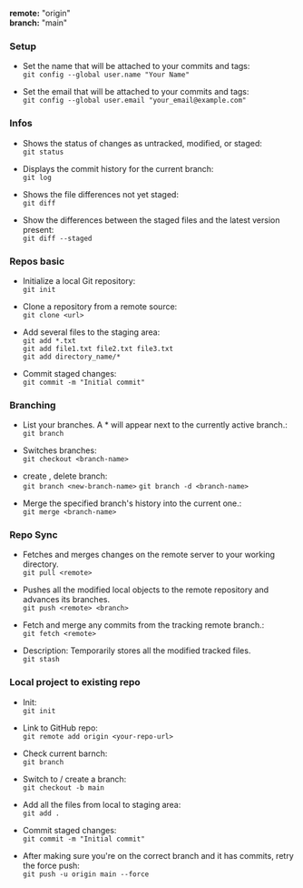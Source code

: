 <b>remote:</b> "origin"<br>
<b>branch:</b> "main"<br>

### Setup
- Set the name that will be attached to your commits and tags:<br>
`git config --global user.name "Your Name"`

- Set the email that will be attached to your commits and tags:<br>
`git config --global user.email "your_email@example.com"`

### Infos

- Shows the status of changes as untracked, modified, or staged:<br>
`git status`

- Displays the commit history for the current branch:<br>
`git log`

- Shows the file differences not yet staged:<br>
`git diff`

-  Show the differences between the staged files and the latest version present:<br>
`git diff --staged`

### Repos basic
- Initialize a local Git repository:<br>
`git init`

- Clone a repository from a remote source:<br>
`git clone <url>`

- Add several files to the staging area:<br>
`git add *.txt`<br>
`git add file1.txt file2.txt file3.txt`<br>
`git add directory_name/*`<br>

- Commit staged changes:<br>
`git commit -m "Initial commit"`

### Branching

- List your branches. A * will appear next to the currently active branch.:<br>
`git branch`

- Switches branches:<br>
`git checkout <branch-name>`

- create , delete branch:<br>
`git branch <new-branch-name>` `git branch -d <branch-name>`

- Merge the specified branch's history into the current one.:<br>
`git merge <branch-name>`

### Repo Sync

- Fetches and merges changes on the remote server to your working directory.<br>
`git pull <remote>`

-  Pushes all the modified local objects to the remote repository and advances its branches.<br>
`git push <remote> <branch>`

- Fetch and merge any commits from the tracking remote branch.:<br>
`git fetch <remote>`

-  Description: Temporarily stores all the modified tracked files.<br>
`git stash`


### Local project to existing repo

- Init:<br>
`git init`

- Link to GitHub repo:<br>
`git remote add origin <your-repo-url>`

- Check current barnch:<br>
`git branch`

- Switch to / create a branch:<br>
`git checkout -b main`

- Add all the files from local to staging area:<br>
`git add .`

- Commit staged changes:<br>
`git commit -m "Initial commit"`

- After making sure you're on the correct branch and it has commits, retry the force push:<br>
`git push -u origin main --force`




